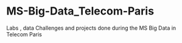 # MS-Big-Data_Telecom-Paris

Labs , data Challenges and projects done during the MS Big Data in Telecom Paris
